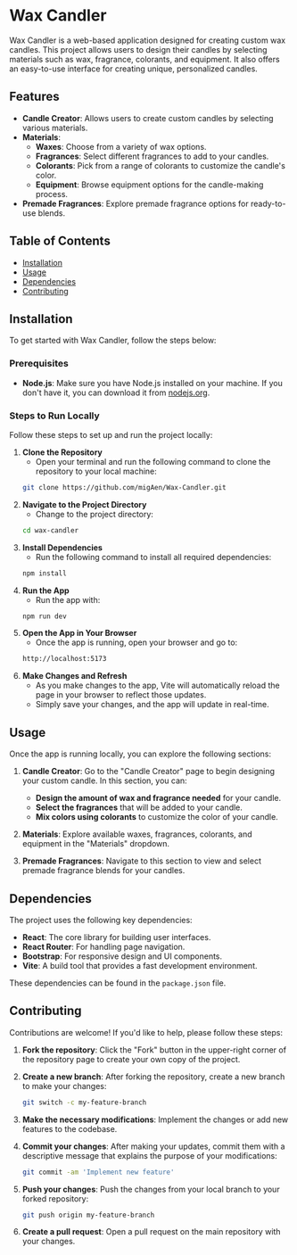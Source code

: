 # Wax Candler

Wax Candler is a web-based application designed for creating custom wax candles. This project allows users to design their candles by selecting materials such as wax, fragrance, colorants, and equipment. It also offers an easy-to-use interface for creating unique, personalized candles.

## Features

- **Candle Creator**: Allows users to create custom candles by selecting various materials.
- **Materials**:
  - **Waxes**: Choose from a variety of wax options.
  - **Fragrances**: Select different fragrances to add to your candles.
  - **Colorants**: Pick from a range of colorants to customize the candle's color.
  - **Equipment**: Browse equipment options for the candle-making process.
- **Premade Fragrances**: Explore premade fragrance options for ready-to-use blends.

## Table of Contents

- [Installation](#installation)
- [Usage](#usage)
- [Dependencies](#dependencies)
- [Contributing](#contributing)

## Installation

To get started with Wax Candler, follow the steps below:

### Prerequisites

- **Node.js**: Make sure you have Node.js installed on your machine. If you don't have it, you can download it from [nodejs.org](https://nodejs.org/).

### Steps to Run Locally

Follow these steps to set up and run the project locally:

1. **Clone the Repository**
   - Open your terminal and run the following command to clone the repository to your local machine:
   ```bash
   git clone https://github.com/migAen/Wax-Candler.git
   ```
2. **Navigate to the Project Directory**
   - Change to the project directory:
   ```bash
   cd wax-candler
   ```
3. **Install Dependencies**
   - Run the following command to install all required dependencies:
   ```bash
   npm install
   ```
4. **Run the App**
   - Run the app with:
   ```bash
   npm run dev
   ```
5. **Open the App in Your Browser**
   - Once the app is running, open your browser and go to:
   ```bash
   http://localhost:5173
   ```
6. **Make Changes and Refresh**
   - As you make changes to the app, Vite will automatically reload the page in your browser to reflect those updates.
   - Simply save your changes, and the app will update in real-time.

## Usage

Once the app is running locally, you can explore the following sections:

1. **Candle Creator**: Go to the "Candle Creator" page to begin designing your custom candle. In this section, you can:
   - **Design the amount of wax and fragrance needed** for your candle.
   - **Select the fragrances** that will be added to your candle.
   - **Mix colors using colorants** to customize the color of your candle.

2. **Materials**: Explore available waxes, fragrances, colorants, and equipment in the "Materials" dropdown.

3. **Premade Fragrances**: Navigate to this section to view and select premade fragrance blends for your candles.

## Dependencies

The project uses the following key dependencies:

- **React**: The core library for building user interfaces.
- **React Router**: For handling page navigation.
- **Bootstrap**: For responsive design and UI components.
- **Vite**: A build tool that provides a fast development environment.

These dependencies can be found in the `package.json` file.

## Contributing

Contributions are welcome! If you'd like to help, please follow these steps:

1. **Fork the repository**: Click the "Fork" button in the upper-right corner of the repository page to create your own copy of the project.
2. **Create a new branch**: After forking the repository, create a new branch to make your changes:

   ```bash
   git switch -c my-feature-branch

   ```

3. **Make the necessary modifications**: Implement the changes or add new features to the codebase.

4. **Commit your changes**: After making your updates, commit them with a descriptive message that explains the purpose of your modifications:

   ```bash
   git commit -am 'Implement new feature'

   ```

5. **Push your changes**: Push the changes from your local branch to your forked repository:

   ```bash
   git push origin my-feature-branch

   ```

6. **Create a pull request**: Open a pull request on the main repository with your changes.
